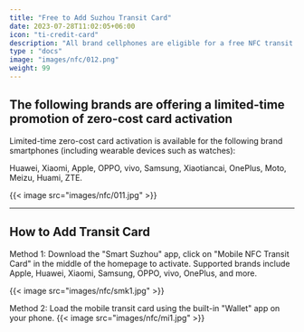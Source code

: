 ```yaml
---
title: "Free to Add Suzhou Transit Card"
date: 2023-07-28T11:02:05+06:00
icon: "ti-credit-card"
description: "All brand cellphones are eligible for a free NFC transit card."
type : "docs"
image: "images/nfc/012.png"
weight: 99
---
```

## The following brands are offering a limited-time promotion of zero-cost card activation
 Limited-time zero-cost card activation is available for the following brand smartphones (including wearable devices such as watches):

Huawei, Xiaomi, Apple, OPPO, vivo, Samsung, Xiaotiancai, OnePlus, Moto, Meizu, Huami, ZTE.

{{< image src="images/nfc/011.jpg" >}}

-----
## How to Add Transit Card

Method 1: Download the "Smart Suzhou" app, click on "Mobile NFC Transit Card" in the middle of the homepage to activate. Supported brands include Apple, Huawei, Xiaomi, Samsung, OPPO, vivo, OnePlus, and more.

{{< image src="images/nfc/smk1.jpg" >}}

Method 2: Load the mobile transit card using the built-in "Wallet" app on your phone.
{{< image src="images/nfc/mi1.jpg" >}}